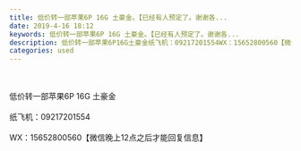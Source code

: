```yaml
---
title: 低价转一部苹果6P 16G 土豪金。【已经有人预定了。谢谢各...
date: 2019-4-16 18:12
keywords: 低价转一部苹果6P 16G 土豪金。【已经有人预定了。谢谢各...
description: 低价转一部苹果6P16G土豪金纸飞机：09217201554WX：15652800560【微信晚上12点之后才能回复信息】
categories: used
---
```

<td class="t_f" id="postmessage_3519677">

<br/>
<br/>
低价转一部苹果6P 16G 土豪金<br/>
<br/>
纸飞机：09217201554 <br/>
<br/>
WX：15652800560【微信晚上12点之后才能回复信息】</td>

